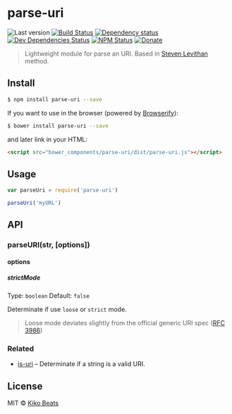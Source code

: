 # parse-uri

![Last version](https://img.shields.io/github/tag/Kikobeats/parse-uri.svg?style=flat-square)
[![Build Status](http://img.shields.io/travis/Kikobeats/parse-uri/master.svg?style=flat-square)](https://travis-ci.org/Kikobeats/parse-uri)
[![Dependency status](http://img.shields.io/david/Kikobeats/parse-uri.svg?style=flat-square)](https://david-dm.org/Kikobeats/parse-uri)
[![Dev Dependencies Status](http://img.shields.io/david/dev/Kikobeats/parse-uri.svg?style=flat-square)](https://david-dm.org/Kikobeats/parse-uri#info=devDependencies)
[![NPM Status](http://img.shields.io/npm/dm/parse-uri.svg?style=flat-square)](https://www.npmjs.org/package/parse-uri)
[![Donate](https://img.shields.io/badge/donate-paypal-blue.svg?style=flat-square)](https://paypal.me/Kikobeats)

> Lightweight module for parse an URI. Based in [Steven Levithan](http://blog.stevenlevithan.com/archives/parseuri) method.

## Install

```bash
$ npm install parse-uri --save
```

If you want to use in the browser (powered by [Browserify](http://browserify.org/)):

```bash
$ bower install parse-uri --save
```

and later link in your HTML:

```html
<script src="bower_components/parse-uri/dist/parse-uri.js"></script>
```

## Usage

```js
var parseUri = require('parse-uri')

parseUri('myURL')
```

## API

### parseURI(str, [options])

#### options

##### strictMode

Type: `boolean`
Default: `false`

Determinate if use `loose` or `strict` mode.

> Loose mode deviates slightly from the official generic URI spec ([RFC 3986](http://tools.ietf.org/html/rfc3986))

### Related

* [is-uri](https://github.com/Kikobeats/is-uri#is-uri) – Determinate if a string is a valid URI.

## License

MIT © [Kiko Beats](http://kikobeats.com)
